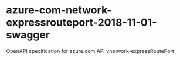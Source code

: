 # azure-com-network-expressrouteport-2018-11-01-swagger
OpenAPI specification for azure.com API vnetwork-expressRoutePort
